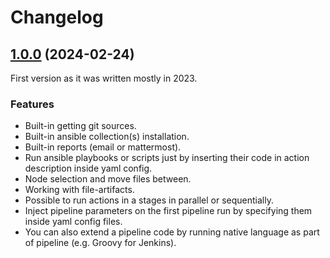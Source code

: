 # Changelog

## [1.0.0](https://github.com/alexanderbazhenoff/jenkins-universal-wrapper-pipeline/pull/1) (2024-02-24)

First version as it was written mostly in 2023.

### Features

- Built-in getting git sources.
- Built-in ansible collection(s) installation.
- Built-in reports (email or mattermost).
- Run ansible playbooks or scripts just by inserting their code in action description inside yaml config.
- Node selection and move files between.
- Working with file-artifacts.
- Possible to run actions in a stages in parallel or sequentially.
- Inject pipeline parameters on the first pipeline run by specifying them inside yaml config files.
- You can also extend a pipeline code by running native language as part of pipeline (e.g. Groovy for Jenkins).
